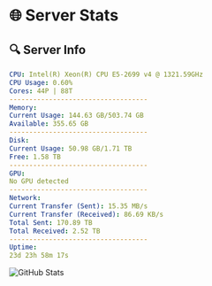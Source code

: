 # 🌐 Server Stats
## 🔍 Server Info
```yaml
CPU: Intel(R) Xeon(R) CPU E5-2699 v4 @ 1321.59GHz
CPU Usage: 0.60%
Cores: 44P | 88T
-----------------------------------
Memory:
Current Usage: 144.63 GB/503.74 GB
Available: 355.65 GB
-----------------------------------
Disk:
Current Usage: 50.98 GB/1.71 TB
Free: 1.58 TB
-----------------------------------
GPU:
No GPU detected
-----------------------------------
Network:
Current Transfer (Sent): 15.35 MB/s
Current Transfer (Received): 86.69 KB/s
Total Sent: 170.89 TB
Total Received: 2.52 TB
-----------------------------------
Uptime:
23d 23h 58m 17s
```
![GitHub Stats](https://img.shields.io/badge/Updated-2025-03-03_22:41:35-blue)